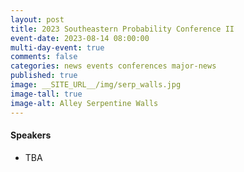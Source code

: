```yaml
---
layout: post
title: 2023 Southeastern Probability Conference II
event-date: 2023-08-14 08:00:00
multi-day-event: true
comments: false
categories: news events conferences major-news
published: true
image: __SITE_URL__/img/serp_walls.jpg
image-tall: true
image-alt: Alley Serpentine Walls
---
```



<!--more-->

<h4>Speakers</h4>
<ul>
    <li>TBA</li>
</ul>
